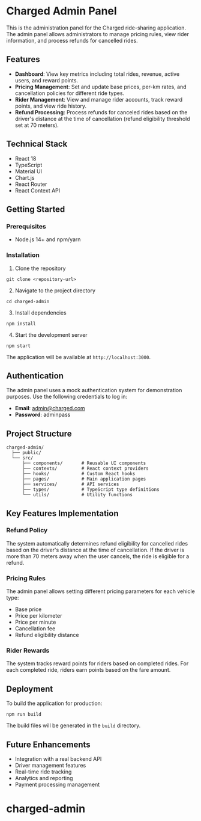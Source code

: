 # Charged Admin Panel

This is the administration panel for the Charged ride-sharing application. The admin panel allows administrators to manage pricing rules, view rider information, and process refunds for cancelled rides.

## Features

- **Dashboard**: View key metrics including total rides, revenue, active users, and reward points.
- **Pricing Management**: Set and update base prices, per-km rates, and cancellation policies for different ride types.
- **Rider Management**: View and manage rider accounts, track reward points, and view ride history.
- **Refund Processing**: Process refunds for canceled rides based on the driver's distance at the time of cancellation (refund eligibility threshold set at 70 meters).

## Technical Stack

- React 18
- TypeScript
- Material UI
- Chart.js
- React Router
- React Context API

## Getting Started

### Prerequisites

- Node.js 14+ and npm/yarn

### Installation

1. Clone the repository
```
git clone <repository-url>
```

2. Navigate to the project directory
```
cd charged-admin
```

3. Install dependencies
```
npm install
```

4. Start the development server
```
npm start
```

The application will be available at `http://localhost:3000`.

## Authentication

The admin panel uses a mock authentication system for demonstration purposes. Use the following credentials to log in:

- **Email**: admin@charged.com
- **Password**: adminpass

## Project Structure

```
charged-admin/
  ├── public/
  └── src/
      ├── components/       # Reusable UI components
      ├── contexts/         # React context providers
      ├── hooks/            # Custom React hooks
      ├── pages/            # Main application pages
      ├── services/         # API services
      ├── types/            # TypeScript type definitions
      └── utils/            # Utility functions
```

## Key Features Implementation

### Refund Policy

The system automatically determines refund eligibility for cancelled rides based on the driver's distance at the time of cancellation. If the driver is more than 70 meters away when the user cancels, the ride is eligible for a refund.

### Pricing Rules

The admin panel allows setting different pricing parameters for each vehicle type:
- Base price
- Price per kilometer
- Price per minute
- Cancellation fee
- Refund eligibility distance

### Rider Rewards

The system tracks reward points for riders based on completed rides. For each completed ride, riders earn points based on the fare amount.

## Deployment

To build the application for production:

```
npm run build
```

The build files will be generated in the `build` directory.

## Future Enhancements

- Integration with a real backend API
- Driver management features
- Real-time ride tracking
- Analytics and reporting
- Payment processing management
# charged-admin
